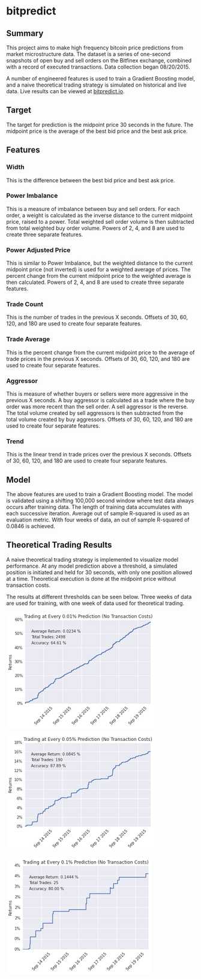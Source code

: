 # bitpredict

## Summary
This project aims to make high frequency bitcoin price predictions from market microstructure data. The dataset is a series of one-second snapshots of open buy and sell orders on the Bitfinex exchange, combined with a record of executed transactions. Data collection began 08/20/2015.

A number of engineered features is used to train a Gradient Boosting model, and a naive theoretical trading strategy is simulated on historical and live data. Live results can be viewed at [bitpredict.io](http://bitpredict.io).

## Target
The target for prediction is the midpoint price 30 seconds in the future. The midpoint price is the average of the best bid price and the best ask price.

## Features

### Width
This is the difference between the best bid price and best ask price.

### Power Imbalance
This is a measure of imbalance between buy and sell orders. For each order, a weight is calculated as the inverse distance to the current midpoint price, raised to a power. Total weighted sell order volume is then subtracted from total weighted buy order volume. Powers of 2, 4, and 8 are used to create three separate features. 

### Power Adjusted Price
This is similar to Power Imbalance, but the weighted distance to the current midpoint price (not inverted) is used for a weighted average of prices. The percent change from the current midpoint price to the weighted average is then calculated. Powers of 2, 4, and 8 are used to create three separate features. 

### Trade Count
This is the number of trades in the previous X seconds. Offsets of 30, 60, 120, and 180 are used to create four separate features.

### Trade Average
This is the percent change from the current midpoint price to the average of trade prices in the previous X seconds. Offsets of 30, 60, 120, and 180 are used to create four separate features.

### Aggressor
This is measure of whether buyers or sellers were more aggressive in the previous X seconds. A buy aggressor is calculated as a trade where the buy order was more recent than the sell order. A sell aggressor is the reverse. The total volume created by sell aggressors is then subtracted from the total volume created by buy aggressors. Offsets of 30, 60, 120, and 180 are used to create four separate features.

### Trend
This is the linear trend in trade prices over the previous X seconds. Offsets of 30, 60, 120, and 180 are used to create four separate features.

## Model
The above features are used to train a Gradient Boosting model. The model is validated using a shifting 100,000 second window where test data always occurs after training data. The length of training data accumulates with each successive iteration. Average out of sample R-squared is used as an evaluation metric. With four weeks of data, an out of sample R-squared of 0.0846 is achieved.

## Theoretical Trading Results
A naive theoretical trading strategy is implemented to visualize model performance. At any model prediction above a threshold, a simulated position is initiated and held for 30 seconds, with only one position allowed at a time. Theoretical execution is done at the midpoint price without transaction costs.

The results at different thresholds can be seen below. Three weeks of data are used for training, with one week of data used for theoretical trading.

![Strategy with a 0.01% trading threshold.](images/strategy01.png)

![Strategy with a 0.05% trading threshold.](images/strategy05.png)

![Strategy with a 0.10% trading threshold.](images/strategy10.png)
